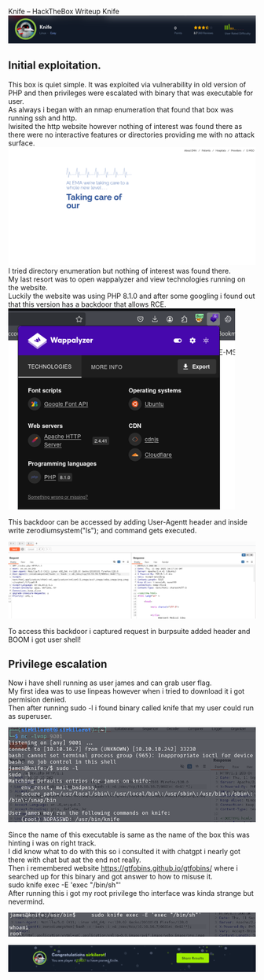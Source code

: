 Knife – HackTheBox Writeup Knife
![knife](images/knife/knife-head.png)
## Initial exploitation.
This box is quiet simple. It was exploited via vulnerability in old version of PHP and then privileges were escalated with binary that was executable for user.  
As always i began with an nmap enumeration that found that box was running ssh and http.  
Iwisited the http website however nothing of interest was found there as there were no interactive features or directories providing me with no attack surface.  
![site](images/knife/knife-page.png)  
I tried directory enumeration but nothing of interest was found there.  
My last resort was to open wappalyzer and view technologies running on the website.  
Luckily the website was using PHP 8.1.0 and after some googling i found out that this version has a backdoor that allows RCE.  
![wapp](images/knife/knife-wapp.png)  
  
This backdoor can be accessed by adding User-Agentt header and inside write zerodiumsystem("ls"); and command gets executed.  

![burp](images/knife/knife-burp.png)  
  
To access this backdoor i captured request in burpsuite added header and BOOM i got user shell!  
## Privilege escalation  
Now i have shell running as user james and can grab user flag.  
My first idea was to use linpeas however when i tried to download it i got permision denied.  
Then after running sudo -l i found binary called knife that my user could run as superuser.  

![user](images/knife/knife-user.png)  
  
Since the name of this executable is same as the name of the box this was hinting i was on right track.  
I did know what to do with this so i consulted it with chatgpt i nearly got there with chat but aat the end not really.  
Then i remembered website https://gtfobins.github.io/gtfobins/ where i searched up for this binary and got answer to how to misuse it.  
sudo knife exec -E 'exec "/bin/sh"'  
After running this i got my root privilege tho interface was kinda strange but nevermind.  

![root](images/knife/knife-root.png)  

  
![bot](images/knife/knife-bott.png)
